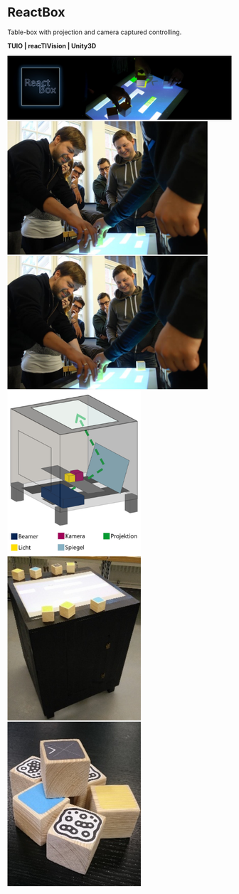 # ReactBox
Table-box with projection and camera captured controlling.

**TUIO | reacTIVision | Unity3D**

![img1](images/titel.png)
<img src="images/bb2.jpg" width="450"/> <img src="images/bb2.jpg" width="450"/> 
<img src="images/boxsketch.jpg" width="300"/> <img src="images/box.jpg" width="300"/> <img src="images/controllingcubes.jpg" width="300"/>

